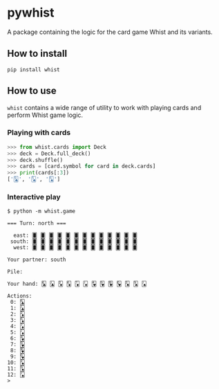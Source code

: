 # pywhist

A package containing the logic for the card game Whist and its variants.


## How to install

```
pip install whist
```

## How to use

`whist` contains a wide range of utility to work with playing cards and perform Whist game logic.


### Playing with cards

```python
>>> from whist.cards import Deck
>>> deck = Deck.full_deck()
>>> deck.shuffle()
>>> cards = [card.symbol for card in deck.cards]
>>> print(cards[:3])
['🃙', '🂥', '🂦']
```


### Interactive play

```
$ python -m whist.game

=== Turn: north ===

  east: 🂠 🂠 🂠 🂠 🂠 🂠 🂠 🂠 🂠 🂠 🂠 🂠 🂠
 south: 🂠 🂠 🂠 🂠 🂠 🂠 🂠 🂠 🂠 🂠 🂠 🂠 🂠
  west: 🂠 🂠 🂠 🂠 🂠 🂠 🂠 🂠 🂠 🂠 🂠 🂠 🂠

Your partner: south

Pile:

Your hand: 🃖 🃛 🃂 🃆 🃇 🃋 🂴 🂹 🂺 🂽 🂢 🂩 🂫

Actions:
 0: 🃖
 1: 🃛
 2: 🃂
 3: 🃆
 4: 🃇
 5: 🃋
 6: 🂴
 7: 🂹
 8: 🂺
 9: 🂽
10: 🂢
11: 🂩
12: 🂫
>
```